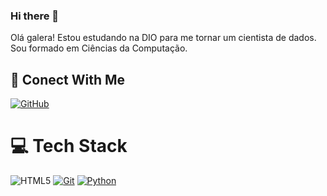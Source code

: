 ### Hi there 👋
Olá galera! Estou estudando na DIO para me tornar um cientista de dados. Sou formado em Ciências da Computação.

## 🔗 Conect With Me

[![GitHub](https://img.shields.io/badge/GitHub-000?style=for-the-badge&logo=github&logoColor=30A3DC)](https://github.com/hjbramos)

# 💻 Tech Stack
![HTML5](https://img.shields.io/badge/HTML-000?style=for-the-badge&logo=html5&color=white)
[![Git](https://img.shields.io/badge/Git-000?style=for-the-badge&logo=git&color=white)](https://git-scm.com/doc)
[![Python](https://img.shields.io/badge/Python-000?style=for-the-badge&logo=python&color=white)](https://git-scm.com/doc) 
